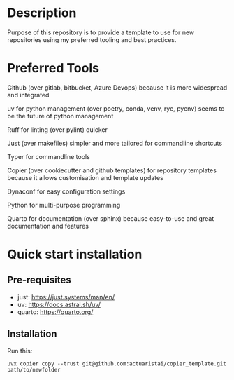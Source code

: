 # Description
Purpose of this repository is to provide a template to use for new repositories using my preferred tooling and best practices.



# Preferred Tools
Github (over gitlab, bitbucket, Azure Devops) because it is more widespread and integrated

uv for python management (over poetry, conda, venv, rye, pyenv) seems to be the future of python management

Ruff for linting (over pylint) quicker

Just (over makefiles) simpler and more tailored for commandline shortcuts

Typer for commandline tools

Copier (over cookiecutter and github templates) for repository templates because it allows customisation and template updates

Dynaconf for easy configuration settings

Python for multi-purpose programming

Quarto for documentation (over sphinx) because easy-to-use and great documentation and features

# Quick start installation
## Pre-requisites

- just: https://just.systems/man/en/
- uv: https://docs.astral.sh/uv/
- quarto: https://quarto.org/

## Installation
Run this:

`uvx copier copy --trust git@github.com:actuaristai/copier_template.git path/to/newfolder`
